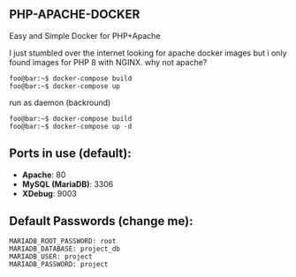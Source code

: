 ## PHP-APACHE-DOCKER
Easy and Simple Docker for PHP+Apache


I just stumbled over the internet looking for apache docker images but i only found images for PHP 8  with NGINX. why not apache?


```console
foo@bar:~$ docker-compose build 
foo@bar:~$ docker-compose up 
```

run as daemon (backround)
```console
foo@bar:~$ docker-compose build 
foo@bar:~$ docker-compose up -d 
```

## Ports in use (default):
- **Apache**: 80
- **MySQL (MariaDB)**: 3306
- **XDebug**: 9003

## Default Passwords (change me):
``` console
MARIADB_ROOT_PASSWORD: root
MARIADB_DATABASE: project_db
MARIADB_USER: project
MARIADB_PASSWORD: project
```